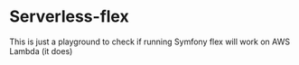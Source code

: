 # Serverless-flex

This is just a playground to check if running Symfony flex will work on AWS Lambda (it does)